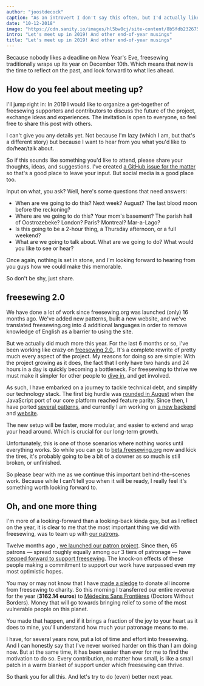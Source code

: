 ```yaml
---
author: "joostdecock"
caption: "As an introvert I don't say this often, but I'd actually like to meet you guys."
date: "10-12-2018"
image: "https://cdn.sanity.io/images/hl5bw8cj/site-content/8b5fdb232675b32c7c08b59ffc57e9b9da31f02f-1920x1078.jpg"
intro: "Let's meet up in 2019! And other end-of-year musings"
title: "Let's meet up in 2019! And other end-of-year musings"
---
```



Because nobody likes a deadline on New Year's Eve, freesewing traditionally wraps up its year on December 10th. Which means that now is the time to reflect on the past, and look forward to what lies ahead.

## How do you feel about meeting up?

I'll jump right in: In 2019 I would like to organize a get-together of freesewing supporters and contributors to discuss the future of the project, exchange ideas and experiences. The invitation is open to everyone, so feel free to share this post with others.

I can't give you any details yet. Not because I'm lazy (which I am, but that's a different story) but because I want to hear from you what you'd like to do/hear/talk about.

So if this sounds like something you'd like to attend, please share your thoughts, ideas, and suggestions. I've created [a GitHub issue for the matter](https://github.com/freesewing/meetup/issues/1) so that's a good place to leave your input. But social media is a good place too.

Input on what, you ask? Well, here's some questions that need answers:

 - When are we going to do this? Next week? August? The last blood moon before the reckoning?
 - Where are we going to do this? Your mom's basement? The parish hall of Oostrozebeke? London? Paris? Montreal? Mar-a-Lago?
 - Is this going to be a 2-hour thing, a Thursday afternoon, or a full weekend?
 - What are we going to talk about. What are we going to do? What would you like to see or hear?


Once again, nothing is set in stone, and I'm looking forward to hearing from you guys how we could make this memorable.

So don't be shy, just share.

## freesewing 2.0

We have done a lot of work since freesewing.org was launched (only) 16 months ago. We've added new patterns,  built a new website, and we've translated freesewing.org into 4 additional languages in order to remove knowledge of English as a barrier to using the site.

But we actually did much more this year. For the last 6 months or so, I've been working like crazy on [freesewing 2.0.](https://github.com/freesewing/freesewing). It's a complete rewrite of pretty much every aspect of the project. My reasons for doing so are simple: With the project growing as it does, the fact that I only have two hands and 24 hours in a day is quickly becoming a bottleneck. For freesewing to thrive we must make it simpler for other people to [dive in](https://developer.freesewing.org), and get involved.

As such, I have embarked on a journey to tackle technical debt, and simplify our technology stack. The first big hurdle was [rounded in August](/blog/announcing-freesewing-library) when the JavaScript port of our core platform reached feature parity. Since then, I have ported [several patterns](https://github.com/freesewing/patterns), and currently I am working on [a new backend](https://github.com/freesewing/backend) and [website](https://github.com/freesewing/website).

The new setup will be faster, more modular, and easier to extend and wrap your head around. Which is crucial for our long-term growth.

Unfortunately, this is one of those scenarios where nothing works until everything works. So while you can go to [beta.freesewing.org](https://beta.freesewing.org) now and kick the tires, it's probably going to be a bit of a downer as so much is still broken, or unfinished.

So please bear with me as we continue this important behind-the-scenes work. Because while I can't tell you when it will be ready, I really feel it's something worth looking forward to.

## Oh, and one more thing

I'm more of a looking-forward than a looking-back kinda guy, but as I reflect on the year, it is clear to me that the most important thing we did with freesewing, was to team up with [our patrons](/community/who/patrons).

Twelve months ago , [we launched our patron project](/blog/calling-all-patrons). Since then, 65 patrons — spread roughly equally among our 3 tiers of patronage — have [stepped forward to support freesewing](/patrons/join). The knock-on effects of these people making a commitment to support our work have surpassed even my most optimistic hopes.

You may or may not know that I have [made a pledge](/docs/various/pledge) to donate all income from freesewing to charity. So this morning I transferred our entire revenue for the year (**3162.14 euros**) to [Médecins Sans Frontières](https://www.msf.org/) (Doctors Without Borders). Money that will go towards bringing relief to some of the most vulnerable people on this planet.

You made that happen, and if it brings a fraction of the joy to your heart as it does to mine, you'll understand how much your patronage means to me.

I have, for several years now, put a lot of time and effort into freesewing. And I can honestly say that I've never worked harder on this than I am doing now. But at the same time, it has been easier than ever for me to find the motivation to do so. Every contribution, no matter how small, is like a small patch in a warm blanket of support under which freesewing can thrive.

So thank you for all this. And let's try to do (even) better next year.

